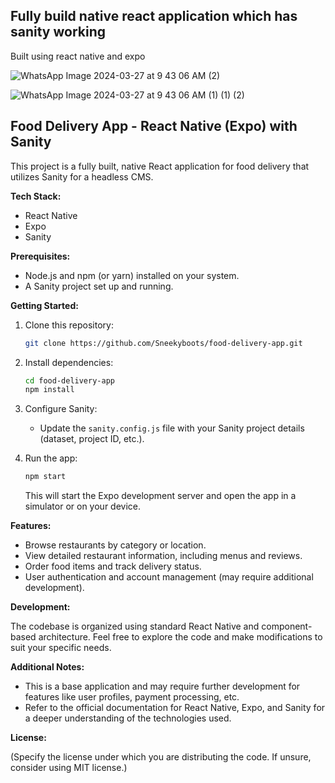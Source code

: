 ## Fully build native react application which has sanity working
Built using react native and expo

![WhatsApp Image 2024-03-27 at 9 43 06 AM (2)](https://github.com/Sneekyboots/client/assets/130485384/ece558a9-ecc8-4d72-ac0d-32371eb887db)

![WhatsApp Image 2024-03-27 at 9 43 06 AM (1) (1) (2)](https://github.com/Sneekyboots/client/assets/130485384/5c05ae8b-d43b-4cde-9e8a-a8e1239a2b7f)


## Food Delivery App - React Native (Expo) with Sanity
This project is a fully built, native React application for food delivery that utilizes Sanity for a headless CMS.

**Tech Stack:**

* React Native
* Expo
* Sanity

**Prerequisites:**

* Node.js and npm (or yarn) installed on your system.
* A Sanity project set up and running.

**Getting Started:**

1. Clone this repository:

   ```bash
   git clone https://github.com/Sneekyboots/food-delivery-app.git
   ```

2. Install dependencies:

   ```bash
   cd food-delivery-app
   npm install
   ```

3. Configure Sanity:

   - Update the `sanity.config.js` file with your Sanity project details (dataset, project ID, etc.).

4. Run the app:

   ```bash
   npm start
   ```

   This will start the Expo development server and open the app in a simulator or on your device.

**Features:**

* Browse restaurants by category or location.
* View detailed restaurant information, including menus and reviews.
* Order food items and track delivery status.
* User authentication and account management (may require additional development).

**Development:**

The codebase is organized using standard React Native and component-based architecture. Feel free to explore the code and make modifications to suit your specific needs.

**Additional Notes:**

* This is a base application and may require further development for features like user profiles, payment processing, etc.
* Refer to the official documentation for React Native, Expo, and Sanity for a deeper understanding of the technologies used.

**License:**

(Specify the license under which you are distributing the code. If unsure, consider using MIT license.)
